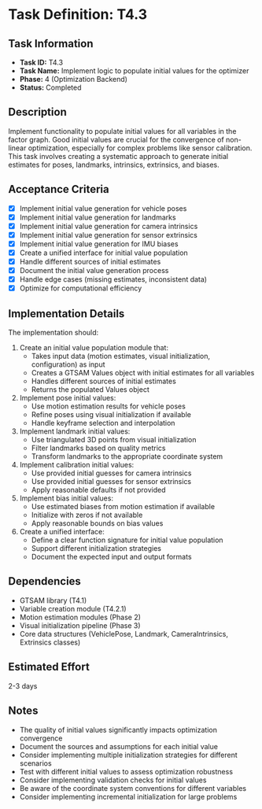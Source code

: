 # Task Definition: T4.3

## Task Information
- **Task ID:** T4.3
- **Task Name:** Implement logic to populate initial values for the optimizer
- **Phase:** 4 (Optimization Backend)
- **Status:** Completed

## Description
Implement functionality to populate initial values for all variables in the factor graph. Good initial values are crucial for the convergence of non-linear optimization, especially for complex problems like sensor calibration. This task involves creating a systematic approach to generate initial estimates for poses, landmarks, intrinsics, extrinsics, and biases.

## Acceptance Criteria
- [x] Implement initial value generation for vehicle poses
- [x] Implement initial value generation for landmarks
- [x] Implement initial value generation for camera intrinsics
- [x] Implement initial value generation for sensor extrinsics
- [x] Implement initial value generation for IMU biases
- [x] Create a unified interface for initial value population
- [x] Handle different sources of initial estimates
- [x] Document the initial value generation process
- [x] Handle edge cases (missing estimates, inconsistent data)
- [x] Optimize for computational efficiency

## Implementation Details
The implementation should:
1. Create an initial value population module that:
   - Takes input data (motion estimates, visual initialization, configuration) as input
   - Creates a GTSAM Values object with initial estimates for all variables
   - Handles different sources of initial estimates
   - Returns the populated Values object
2. Implement pose initial values:
   - Use motion estimation results for vehicle poses
   - Refine poses using visual initialization if available
   - Handle keyframe selection and interpolation
3. Implement landmark initial values:
   - Use triangulated 3D points from visual initialization
   - Filter landmarks based on quality metrics
   - Transform landmarks to the appropriate coordinate system
4. Implement calibration initial values:
   - Use provided initial guesses for camera intrinsics
   - Use provided initial guesses for sensor extrinsics
   - Apply reasonable defaults if not provided
5. Implement bias initial values:
   - Use estimated biases from motion estimation if available
   - Initialize with zeros if not available
   - Apply reasonable bounds on bias values
6. Create a unified interface:
   - Define a clear function signature for initial value population
   - Support different initialization strategies
   - Document the expected input and output formats

## Dependencies
- GTSAM library (T4.1)
- Variable creation module (T4.2.1)
- Motion estimation modules (Phase 2)
- Visual initialization pipeline (Phase 3)
- Core data structures (VehiclePose, Landmark, CameraIntrinsics, Extrinsics classes)

## Estimated Effort
2-3 days

## Notes
- The quality of initial values significantly impacts optimization convergence
- Document the sources and assumptions for each initial value
- Consider implementing multiple initialization strategies for different scenarios
- Test with different initial values to assess optimization robustness
- Consider implementing validation checks for initial values
- Be aware of the coordinate system conventions for different variables
- Consider implementing incremental initialization for large problems

